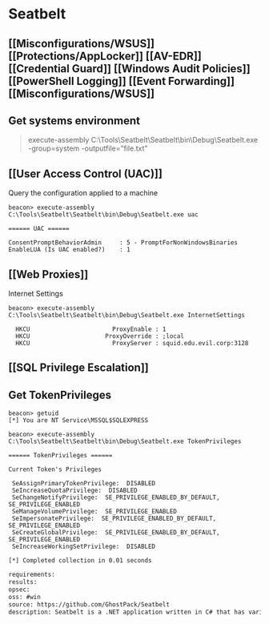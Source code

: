 # Seatbelt

## [[Misconfigurations/WSUS]] [[Protections/AppLocker]] [[AV-EDR]] [[Credential Guard]] [[Windows Audit Policies]] [[PowerShell Logging]] [[Event Forwarding]] [[Misconfigurations/WSUS]]
## Get systems environment
>execute-assembly C:\Tools\Seatbelt\Seatbelt\bin\Debug\Seatbelt.exe -group=system -outputfile="file.txt"

## [[User Access Control (UAC)]]
Query the configuration applied to a machine
``````beacon
beacon> execute-assembly C:\Tools\Seatbelt\Seatbelt\bin\Debug\Seatbelt.exe uac

====== UAC ======

ConsentPromptBehaviorAdmin     : 5 - PromptForNonWindowsBinaries
EnableLUA (Is UAC enabled?)    : 1
``````

## [[Web Proxies]]
Internet Settings
``````beacon
beacon> execute-assembly C:\Tools\Seatbelt\Seatbelt\bin\Debug\Seatbelt.exe InternetSettings

  HKCU                       ProxyEnable : 1
  HKCU                     ProxyOverride : ;local
  HKCU                       ProxyServer : squid.edu.evil.corp:3128
``````

## [[SQL Privilege Escalation]]
## Get TokenPrivileges
```beacon
beacon> getuid
[*] You are NT Service\MSSQL$SQLEXPRESS

beacon> execute-assembly C:\Tools\Seatbelt\Seatbelt\bin\Debug\Seatbelt.exe TokenPrivileges

====== TokenPrivileges ======

Current Token's Privileges

 SeAssignPrimaryTokenPrivilege:  DISABLED
 SeIncreaseQuotaPrivilege:  DISABLED
 SeChangeNotifyPrivilege:  SE_PRIVILEGE_ENABLED_BY_DEFAULT, SE_PRIVILEGE_ENABLED
 SeManageVolumePrivilege:  SE_PRIVILEGE_ENABLED
 SeImpersonatePrivilege:  SE_PRIVILEGE_ENABLED_BY_DEFAULT, SE_PRIVILEGE_ENABLED
 SeCreateGlobalPrivilege:  SE_PRIVILEGE_ENABLED_BY_DEFAULT, SE_PRIVILEGE_ENABLED
 SeIncreaseWorkingSetPrivilege:  DISABLED

[*] Completed collection in 0.01 seconds
```


```meta
requirements: 
results: 
opsec: 
oss: #win 
source: https://github.com/GhostPack/Seatbelt
description: Seatbelt is a .NET application written in C# that has various "host safety-checks". The information it gathers includes general OS info, installed antivirus, AppLocker, audit policies, local users and groups, logon sessions, UAC, Windows Firewall and more.
```
